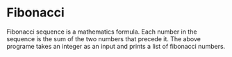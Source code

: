 # Fibonacci

Fibonacci sequence is a mathematics formula. Each number in the sequence is the sum of the two numbers that precede it. The above programe takes an integer as an input and prints a list of fibonacci numbers. 

